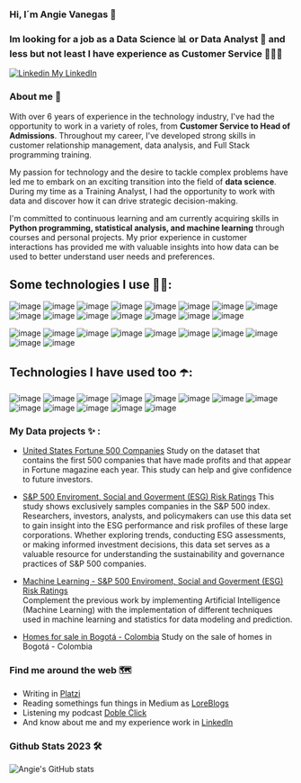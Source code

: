 ### Hi, I´m Angie Vanegas 🚀

### Im looking for a job as a Data Science 📊 or Data Analyst 🔖 and less but not least I have experience as Customer Service 👨‍👧‍👦

[![Linkedin](https://i.stack.imgur.com/gVE0j.png) My LinkedIn](https://www.linkedin.com/in/avanegasp/)

### About me 🤙

With over 6 years of experience in the technology industry, I've had the opportunity to work in a variety of roles, from **Customer Service to Head of Admissions**. Throughout my career, I've developed strong skills in customer relationship management, data analysis, and Full Stack programming training.

My passion for technology and the desire to tackle complex problems have led me to embark on an exciting transition into the field of **data science**. During my time as a Training Analyst, I had the opportunity to work with data and discover how it can drive strategic decision-making.

I'm committed to continuous learning and am currently acquiring skills in **Python programming, statistical analysis, and machine learning** through courses and personal projects. My prior experience in customer interactions has provided me with valuable insights into how data can be used to better understand user needs and preferences.

## **Some technologies I use 👩‍💻:**

![image](https://img.shields.io/badge/Numpy-777BB4?style=for-the-badge&logo=numpy&logoColor=white)
![image](https://img.shields.io/badge/Pandas-2C2D72?style=for-the-badge&logo=pandas&logoColor=white)
![image](https://img.shields.io/badge/Python-FFD43B?style=for-the-badge&logo=python&logoColor=blue)
![image](https://img.shields.io/badge/scikit_learn-F7931E?style=for-the-badge&logo=scikit-learn&logoColor=white)
![image](https://img.shields.io/badge/Databricks-FF3621?style=for-the-badge&logo=Databricks&logoColor=white)
![image](https://img.shields.io/badge/Spark%20AR-FF5C83?style=for-the-badge&logo=SparkAR&logoColor=white)
![image](https://img.shields.io/badge/Jupyter-F37626.svg?&style=for-the-badge&logo=Jupyter&logoColor=white)
![image](https://img.shields.io/badge/Kaggle-20BEFF?style=for-the-badge&logo=Kaggle&logoColor=white)
![image](https://img.shields.io/badge/MySQL-005C84?style=for-the-badge&logo=mysql&logoColor=white)
![image](https://img.shields.io/badge/Heroku-430098?style=for-the-badge&logo=heroku&logoColor=white) 
![image](https://img.shields.io/badge/Tableau-E97627?style=for-the-badge&logo=Tableau&logoColor=white)
![image](https://img.shields.io/badge/PowerBI-F2C811?style=for-the-badge&logo=Power%20BI&logoColor=white)
![image](https://img.shields.io/badge/Colab-F9AB00?style=for-the-badge&logo=googlecolab&color=525252)
![image](https://img.shields.io/badge/Microsoft_Excel-217346?style=for-the-badge&logo=microsoft-excel&logoColor=white)
![image](https://img.shields.io/badge/Google%20Sheets-34A853?style=for-the-badge&logo=google-sheets&logoColor=white)

![image](https://img.shields.io/badge/Atom-66595C?style=for-the-badge&logo=Atom&logoColor=white)
![image](https://img.shields.io/badge/Visual_Studio-5C2D91?style=for-the-badge&logo=visual%20studio&logoColor=white)
![image](https://img.shields.io/badge/Audacity-0000CC?style=for-the-badge&logo=audacity&logoColor=white)
![image](https://img.shields.io/badge/Jira-0052CC?style=for-the-badge&logo=Jira&logoColor=white)
![image](https://img.shields.io/badge/Stripe-626CD9?style=for-the-badge&logo=Stripe&logoColor=white)
![image](https://img.shields.io/badge/Discord-5865F2?style=for-the-badge&logo=discord&logoColor=white)
![image](https://img.shields.io/badge/Slack-4A154B?style=for-the-badge&logo=slack&logoColor=white)
![image](https://img.shields.io/badge/Trello-0052CC?style=for-the-badge&logo=trello&logoColor=white)
![image](https://img.shields.io/badge/Notion-000000?style=for-the-badge&logo=notion&logoColor=white)
![image](https://img.shields.io/badge/Miro-F7C922?style=for-the-badge&logo=Miro&logoColor=050036)

## **Technologies I have used too ☂️:**

![image](https://img.shields.io/badge/Ruby-CC342D?style=for-the-badge&logo=ruby&logoColor=white)
![image](https://img.shields.io/badge/Ruby_on_Rails-CC0000?style=for-the-badge&logo=ruby-on-rails&logoColor=white)
![image](https://img.shields.io/badge/React-20232A?style=for-the-badge&logo=react&logoColor=61DAFB)
![image](https://img.shields.io/badge/CSS3-1572B6?style=for-the-badge&logo=css3&logoColor=white)
![image](https://img.shields.io/badge/HTML5-E34F26?style=for-the-badge&logo=html5&logoColor=white)
![image](https://img.shields.io/badge/JavaScript-323330?style=for-the-badge&logo=javascript&logoColor=F7DF1E)
![image](https://img.shields.io/badge/Linux-FCC624?style=for-the-badge&logo=linux&logoColor=black)
![image](https://img.shields.io/badge/Ubuntu-E95420?style=for-the-badge&logo=ubuntu&logoColor=white)
![image](https://img.shields.io/badge/Bootstrap-563D7C?style=for-the-badge&logo=bootstrap&logoColor=white)
![image](https://img.shields.io/badge/firebase-ffca28?style=for-the-badge&logo=firebase&logoColor=black)
![image](https://img.shields.io/badge/jQuery-0769AD?style=for-the-badge&logo=jquery&logoColor=white)
![image](https://img.shields.io/badge/Node%20js-339933?style=for-the-badge&logo=nodedotjs&logoColor=white)
![image](https://img.shields.io/badge/Postman-FF6C37?style=for-the-badge&logo=Postman&logoColor=white)

### **My Data projects ✨ :**

- [United States Fortune 500 Companies](https://github.com/avanegasp/unicatalu-a/blob/gh-pages/Practica_individual_Ucatalu%C3%B1a.ipynb) 
  Study on the dataset that contains the first 500 companies that have made profits and that appear in      Fortune magazine each year. This study can help and give confidence to future investors.
  
- [S&P 500 Enviroment, Social and Goverment (ESG) Risk Ratings](https://github.com/avanegasp/DOS_Modulo_4_PRAI_ESG/blob/main/M%C3%B3dulo4_Practica_individual_ESG_github.ipynb)
  This study shows exclusively samples companies in the S&P 500 index. Researchers, investors, analysts,    and policymakers can use this data set to gain insight into the ESG performance and risk profiles of      these large corporations. Whether exploring trends, conducting ESG assessments, or making informed        investment decisions, this data set serves as a valuable resource for understanding the sustainability    and governance practices of S&P 500 companies.

- [Machine Learning - S&P 500 Enviroment, Social and Goverment (ESG) Risk Ratings](https://github.com/avanegasp/Entrega_Modulo_5/blob/main/5_Modulo_PRAI.ipynb)  
  Complement the previous work by implementing Artificial Intelligence (Machine Learning) with the          implementation of different techniques used in machine learning and statistics for data modeling and      prediction.

- [Homes for sale in Bogotá - Colombia](https://github.com/avanegasp/Alura/blob/main/Modulo5_PRAI.ipynb)
  Study on the sale of homes in Bogotá - Colombia
  
### **Find me around the web 🗺️**

- Writing in [Platzi](https://platzi.com/blog/como-superar-sindrome-impostor/)
- Reading somethings fun things in Medium as [LoreBlogs](https://loreblogs.medium.com/)
- Listening my podcast [Doble Click](https://open.spotify.com/episode/0Bxp9hYWMLvb2kVbCReK4U?si=5aa6c6bec07b4b50)
- And know about me and my experience work in [LinkedIn](https://www.linkedin.com/in/avanegasp/)
  

### Github Stats 2023 🛠️
![Angie's GitHub stats](https://github-readme-stats.vercel.app/api?username=avanegasp&show_icons=true&theme=tokyonight)
<!--
**avanegasp/avanegasp** is a ✨ _special_ ✨ repository because its `README.md` (this file) appears on your GitHub profile.

Here are some ideas to get you started:

- 🔭 I’m currently working on ...
- 🌱 I’m currently learning ...
- 👯 I’m looking to collaborate on ...
- 🤔 I’m looking for help with ...
- 💬 Ask me about ...
- 📫 How to reach me: ...
- 😄 Pronouns: ...
- ⚡ Fun fact: ...
-->

